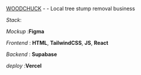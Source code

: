 [WOODCHUCK](https://woodchuckgrindings.com/) - - Local tree stump removal business


_Stack_:

_Mockup_ :**Figma**


_Frontend_ : **HTML**, **TailwindCSS**, **JS**, **React**

_Backend_ : **Supabase**

_deploy_ :**Vercel** 
